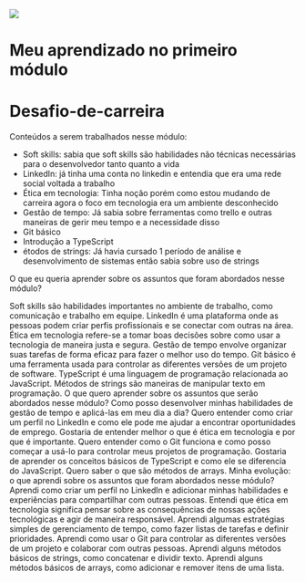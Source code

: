 ![](https://i.imgur.com/xG74tOh.png)

# Meu aprendizado no primeiro módulo

# Desafio-de-carreira
</head>
<body>
   <p>Conteúdos a serem trabalhados nesse módulo:</p>

   <ul>
        <li>Soft skills: sabia que soft skills são habilidades não técnicas necessárias para o desenvolvedor tanto quanto a vida</li>
        <li>LinkedIn: já tinha uma conta no linkedin e entendia que era uma rede social voltada a trabalho</li>
        <li>Ética em tecnologia: Tinha noção porém como estou mudando de carreira agora o foco em tecnologia era um ambiente desconhecido</li>
        <li>Gestão de tempo: Já sabia sobre ferramentas como trello e outras maneiras de gerir meu tempo e a necessidade disso</li>
        <li>Git básico</li>
        <li>Introdução a TypeScript</li>
        <li>étodos de strings: Já havia cursado 1 período de análise e desenvolvimento de sistemas então sabia sobre uso de strings</li>
    </ul>

   <p>O que eu queria aprender sobre os assuntos que foram abordados nesse módulo?</p>
   
Soft skills são habilidades importantes no ambiente de trabalho, como comunicação e trabalho em equipe.
LinkedIn é uma plataforma onde as pessoas podem criar perfis profissionais e se conectar com outras na área.
Ética em tecnologia refere-se a tomar boas decisões sobre como usar a tecnologia de maneira justa e segura.
Gestão de tempo envolve organizar suas tarefas de forma eficaz para fazer o melhor uso do tempo.
Git básico é uma ferramenta usada para controlar as diferentes versões de um projeto de software.
TypeScript é uma linguagem de programação relacionada ao JavaScript.
Métodos de strings são maneiras de manipular texto em programação.
O que quero aprender sobre os assuntos que serão abordados nesse módulo?
Como posso desenvolver minhas habilidades de gestão de tempo e aplicá-las em meu dia a dia?
Quero entender como criar um perfil no LinkedIn e como ele pode me ajudar a encontrar oportunidades de emprego.
Gostaria de entender melhor o que é ética em tecnologia e por que é importante.
Quero entender como o Git funciona e como posso começar a usá-lo para controlar meus projetos de programação.
Gostaria de aprender os conceitos básicos de TypeScript e como ele se diferencia do JavaScript.
Quero saber o que são métodos de arrays.
Minha evolução: o que aprendi sobre os assuntos que foram abordados nesse módulo?
Aprendi como criar um perfil no LinkedIn e adicionar minhas habilidades e experiências para compartilhar com outras pessoas.
Entendi que ética em tecnologia significa pensar sobre as consequências de nossas ações tecnológicas e agir de maneira responsável.
Aprendi algumas estratégias simples de gerenciamento de tempo, como fazer listas de tarefas e definir prioridades.
Aprendi como usar o Git para controlar as diferentes versões de um projeto e colaborar com outras pessoas.
Aprendi alguns métodos básicos de strings, como concatenar e dividir texto.
Aprendi alguns métodos básicos de arrays, como adicionar e remover itens de uma lista.
</body>
